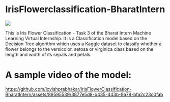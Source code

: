 # IrisFlowerclassification-BharatIntern

<img src="https://miro.medium.com/max/875/1*7bnLKsChXq94QjtAiRn40w.png">

This is Iris Flower Classification - Task 3 of the Bharat Intern Machine Learning Virtual Internship. It is a Classification model based on the Decision Tree algorithm which uses a Kaggle dataset to classify whether a flower belongs to the versicolor, setosa or virginica class based on the length and width of its sepals and petals.

# A sample video of the model:

https://github.com/lovishprabhakar/IrisFlowerClassification-BharatIntern/assets/89595539/3877e5d8-b435-443b-9a78-bfa2c23c0fab

